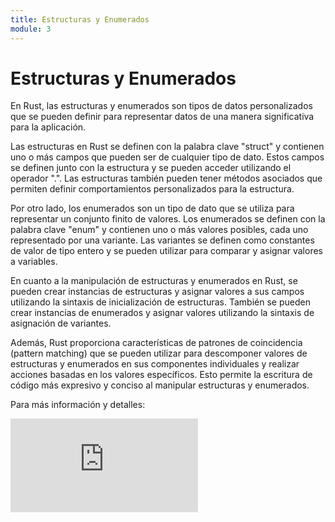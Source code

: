```yaml
---
title: Estructuras y Enumerados
module: 3
---
```

# Estructuras y Enumerados 

En Rust, las estructuras y enumerados son tipos de datos personalizados que se pueden definir para representar datos de una manera significativa para la aplicación.

Las estructuras en Rust se definen con la palabra clave "struct" y contienen uno o más campos que pueden ser de cualquier tipo de dato. Estos campos se definen junto con la estructura y se pueden acceder utilizando el operador ".". Las estructuras también pueden tener métodos asociados que permiten definir comportamientos personalizados para la estructura.

Por otro lado, los enumerados son un tipo de dato que se utiliza para representar un conjunto finito de valores. Los enumerados se definen con la palabra clave "enum" y contienen uno o más valores posibles, cada uno representado por una variante. Las variantes se definen como constantes de valor de tipo entero y se pueden utilizar para comparar y asignar valores a variables.

En cuanto a la manipulación de estructuras y enumerados en Rust, se pueden crear instancias de estructuras y asignar valores a sus campos utilizando la sintaxis de inicialización de estructuras. También se pueden crear instancias de enumerados y asignar valores utilizando la sintaxis de asignación de variantes.

Además, Rust proporciona características de patrones de coincidencia (pattern matching) que se pueden utilizar para descomponer valores de estructuras y enumerados en sus componentes individuales y realizar acciones basadas en los valores específicos. Esto permite la escritura de código más expresivo y conciso al manipular estructuras y enumerados.

Para más información y detalles:
<iframe class="w-full aspect-video" src="https://www.youtube.com/embed/y-fdPtzXXqA" title="YouTube video player" frameborder="0" allow="accelerometer; autoplay; clipboard-write; encrypted-media; gyroscope; picture-in-picture; web-share" allowfullscreen></iframe>
